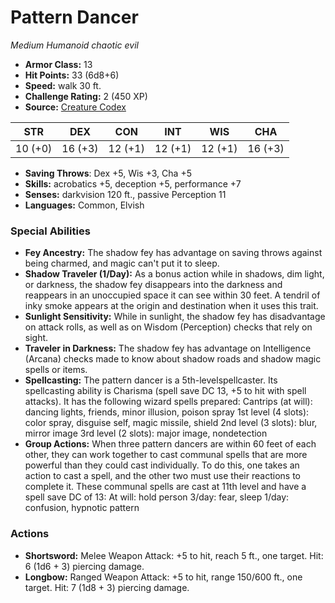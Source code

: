 # Pattern Dancer

*Medium* *Humanoid* *chaotic evil*

- **Armor Class:** 13
- **Hit Points:** 33 (6d8+6)
- **Speed:** walk 30 ft.
- **Challenge Rating:** 2 (450 XP)
- **Source:** [Creature Codex](https://koboldpress.com/kpstore/product/creature-codex-for-5th-edition-dnd/)

| STR | DEX | CON | INT | WIS | CHA |
| --- | --- | --- | --- | --- | --- |
| 10 (+0) | 16 (+3) | 12 (+1) | 12 (+1) | 12 (+1) | 16 (+3) |

- **Saving Throws**: Dex +5, Wis +3, Cha +5
- **Skills:** acrobatics +5, deception +5, performance +7
- **Senses:** darkvision 120 ft., passive Perception 11
- **Languages:** Common, Elvish
### Special Abilities
- **Fey Ancestry:** The shadow fey has advantage on saving throws against being charmed, and magic can't put it to sleep.
- **Shadow Traveler (1/Day):** As a bonus action while in shadows, dim light, or darkness, the shadow fey disappears into the darkness and reappears in an unoccupied space it can see within 30 feet. A tendril of inky smoke appears at the origin and destination when it uses this trait.
- **Sunlight Sensitivity:** While in sunlight, the shadow fey has disadvantage on attack rolls, as well as on Wisdom (Perception) checks that rely on sight.
- **Traveler in Darkness:** The shadow fey has advantage on Intelligence (Arcana) checks made to know about shadow roads and shadow magic spells or items.
- **Spellcasting:** The pattern dancer is a 5th-levelspellcaster. Its spellcasting ability is Charisma (spell save DC 13, +5 to hit with spell attacks). It has the following wizard spells prepared: Cantrips (at will): dancing lights, friends, minor illusion, poison spray 1st level (4 slots): color spray, disguise self, magic missile, shield 2nd level (3 slots): blur, mirror image 3rd level (2 slots): major image, nondetection
- **Group Actions:** When three pattern dancers are within 60 feet of each other, they can work together to cast communal spells that are more powerful than they could cast individually. To do this, one takes an action to cast a spell, and the other two must use their reactions to complete it. These communal spells are cast at 11th level and have a spell save DC of 13: At will: hold person 3/day: fear, sleep 1/day: confusion, hypnotic pattern
### Actions
- **Shortsword:** Melee Weapon Attack: +5 to hit, reach 5 ft., one target. Hit: 6 (1d6 + 3) piercing damage.
- **Longbow:** Ranged Weapon Attack: +5 to hit, range 150/600 ft., one target. Hit: 7 (1d8 + 3) piercing damage.
